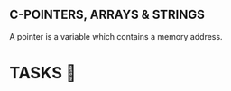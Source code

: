 ## C-POINTERS, ARRAYS & STRINGS

A pointer is a variable which contains a memory address.

# TASKS :page_with_curl:
